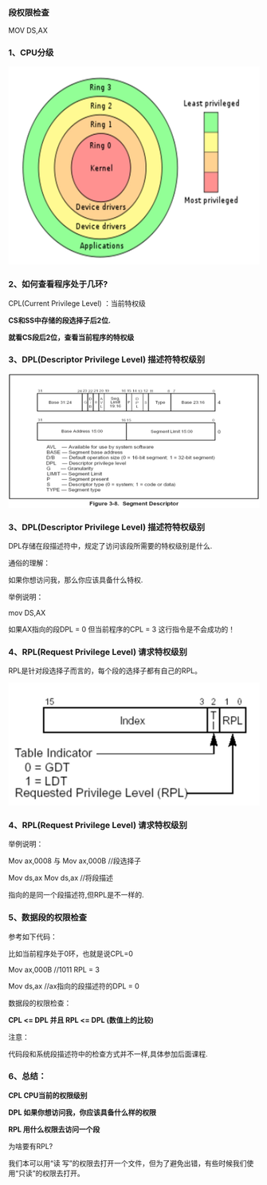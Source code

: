 ### 段权限检查

MOV DS,AX



### 1、CPU分级

![](../images/01/微信截图_20240206165522.png)



### 2、如何查看程序处于几环?

CPL(Current Privilege Level) ：当前特权级 	

**CS和SS中存储的段选择子后2位.**	

**就看CS段后2位，查看当前程序的特权级**



### 3、DPL(Descriptor Privilege Level)  描述符特权级别

![](../images/01/微信截图_20240206170022.png)



### 3、DPL(Descriptor Privilege Level)  描述符特权级别

DPL存储在段描述符中，规定了访问该段所需要的特权级别是什么.

通俗的理解：

如果你想访问我，那么你应该具备什么特权. 	

举例说明：

mov DS,AX  

如果AX指向的段DPL = 0  但当前程序的CPL = 3 这行指令是不会成功的！



### 4、RPL(Request Privilege Level)  请求特权级别

RPL是针对段选择子而言的，每个段的选择子都有自己的RPL。

![](../images/01/微信截图_20240206170216.png)



### 4、RPL(Request Privilege Level)  请求特权级别


举例说明：

Mov ax,0008	与	Mov ax,000B 		//段选择子  		

Mov ds,ax		Mov ds,ax		//将段描述

指向的是同一个段描述符,但RPL是不一样的.



### 5、数据段的权限检查

参考如下代码：

比如当前程序处于0环，也就是说CPL=0

Mov ax,000B	//1011   RPL = 3

Mov ds,ax	//ax指向的段描述符的DPL = 0

数据段的权限检查：

**CPL <= DPL  并且 RPL <= DPL (数值上的比较)**

注意：

代码段和系统段描述符中的检查方式并不一样,具体参加后面课程.



### 6、总结：

**CPL  CPU当前的权限级别**

**DPL  如果你想访问我，你应该具备什么样的权限**

**RPL  用什么权限去访问一个段**

为啥要有RPL?

  我们本可以用“读 写”的权限去打开一个文件，但为了避免出错，有些时候我们使用“只读”的权限去打开。